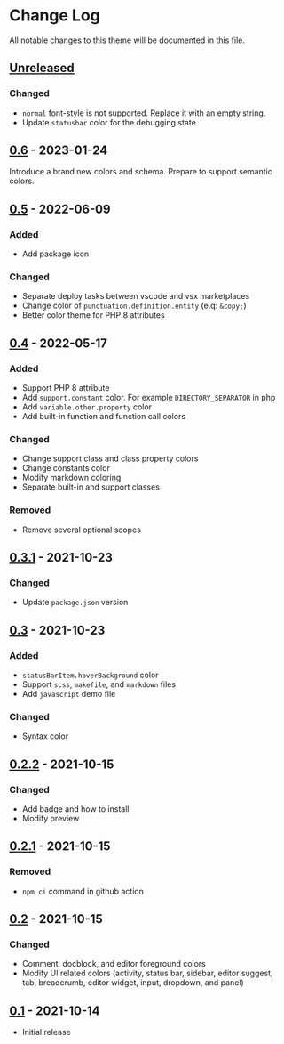 # Change Log
All notable changes to this theme will be documented in this file.

## [Unreleased]
  ### Changed
  - `normal` font-style is not supported. Replace it with an empty string.
  - Update `statusbar` color for the debugging state

## [0.6] - 2023-01-24
Introduce a brand new colors and schema. Prepare to support semantic colors.


## [0.5] - 2022-06-09
  ### Added
  - Add package icon

  ### Changed
  - Separate deploy tasks between vscode and vsx marketplaces
  - Change color of `punctuation.definition.entity` (e.q: `&copy;`)
  - Better color theme for PHP 8 attributes


## [0.4] - 2022-05-17
  ### Added
  - Support PHP 8 attribute
  - Add `support.constant` color. For example `DIRECTORY_SEPARATOR` in php
  - Add `variable.other.property` color
  - Add built-in function and function call colors

  ### Changed
  - Change support class and class property colors
  - Change constants color
  - Modify markdown coloring
  - Separate built-in and support classes

  ### Removed
  - Remove several optional scopes


## [0.3.1] - 2021-10-23
  ### Changed
  - Update `package.json` version


## [0.3] - 2021-10-23
  ### Added
  - `statusBarItem.hoverBackground` color
  - Support `scss`, `makefile`, and `markdown` files
  - Add `javascript` demo file

  ### Changed
  - Syntax color


## [0.2.2] - 2021-10-15
  ### Changed
  - Add badge and how to install
  - Modify preview


## [0.2.1] - 2021-10-15
  ### Removed
  - `npm ci` command in github action


## [0.2] - 2021-10-15
  ### Changed
  - Comment, docblock, and editor foreground colors
  - Modify UI related colors (activity, status bar, sidebar, editor suggest, tab, breadcrumb, editor widget, input, dropdown, and panel)


## [0.1] - 2021-10-14
- Initial release


[Unreleased]: https://github.com/asispts/oxford-blue/compare/v0.6...master
[0.6]: https://github.com/asispts/oxford-blue/releases/tag/v0.6
[0.5]: https://github.com/asispts/oxford-blue/releases/tag/v0.5
[0.4]: https://github.com/asispts/oxford-blue/releases/tag/v0.4
[0.3.1]: https://github.com/asispts/oxford-blue/releases/tag/v0.3.1
[0.3]: https://github.com/asispts/oxford-blue/releases/tag/v0.3
[0.2.2]: https://github.com/asispts/oxford-blue/releases/tag/v0.2.2
[0.2.1]: https://github.com/asispts/oxford-blue/releases/tag/v0.2.1
[0.2]: https://github.com/asispts/oxford-blue/releases/tag/v0.2
[0.1]: https://github.com/asispts/oxford-blue/releases/tag/v0.1
